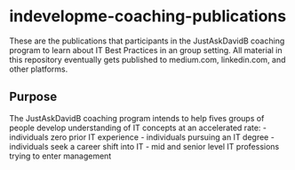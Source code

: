 # indevelopme-coaching-publications
These are the publications that participants in the JustAskDavidB coaching program to learn about IT Best Practices in an group setting. All material in this repository eventually gets published to medium.com, linkedin.com, and other platforms. 


## Purpose
The JustAskDavidB coaching program intends to help fives groups of people develop understanding of IT concepts at an accelerated rate:
     - individuals zero prior IT experience
     - individuals pursuing an IT degree
     - individuals seek a career shift into IT
     - mid and senior level IT professions trying to enter management
